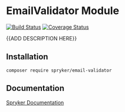 # EmailValidator Module
[![Build Status](https://travis-ci.org/spryker/EmailValidator.svg)](https://travis-ci.org/spryker/EmailValidator)
[![Coverage Status](https://coveralls.io/repos/github/spryker/EmailValidator/badge.svg)](https://coveralls.io/github/spryker/EmailValidator)

{{ADD DESCRIPTION HERE}}

## Installation

```
composer require spryker/email-validator
```

## Documentation

[Spryker Documentation](https://academy.spryker.com/developing_with_spryker/module_guide/modules.html)

